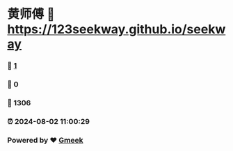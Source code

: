 # 黄师傅 :link: https://123seekway.github.io/seekway 
### :page_facing_up: [1](https://123seekway.github.io/seekway/tag.html) 
### :speech_balloon: 0 
### :hibiscus: 1306 
### :alarm_clock: 2024-08-02 11:00:29 
### Powered by :heart: [Gmeek](https://github.com/Meekdai/Gmeek)

